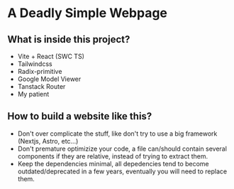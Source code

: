 # A Deadly Simple Webpage

## What is inside this project?

- Vite + React (SWC TS)
- Tailwindcss
- Radix-primitive
- Google Model Viewer
- Tanstack Router
- My patient

## How to build a website like this?

- Don't over complicate the stuff, like don't try to use a big framework (Nextjs, Astro, etc...)
- Don't premature optimizize your code, a file can/should contain several components if they are relative, instead of trying to extract them.
- Keep the dependencies minimal, all depedencies tend to become outdated/deprecated in a few years, eventually you will need to replace them.
